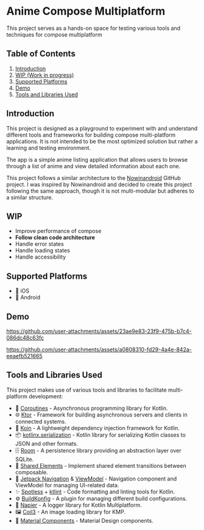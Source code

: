 # Anime Compose Multiplatform 

This project serves as a hands-on space for testing various tools and techniques for compose multiplatform

## Table of Contents

1. [Introduction](#introduction)
2. [WIP (Work in progress)](#wip)
3. [Supported Platforms](#supported-platforms)
4. [Demo](#demo)
5. [Tools and Libraries Used](#tools-and-libraries-used)

## Introduction

This project is designed as a playground to experiment with and understand different tools and frameworks for building compose multi-platform applications. It is not intended to be the most optimized solution but rather a learning and testing environment.

The app is a simple anime listing application that allows users to browse through a list of anime and view detailed information about each one.

This project follows a similar architecture to the [Nowinandroid](https://github.com/android/nowinandroid) GitHub project. I was inspired by Nowinandroid and decided to create this project following the same approach, though it is not multi-modular but adheres to a similar structure.

## WIP
- Improve performance of compose
- **Follow clean code architecture**
- Handle error states
- Handle loading states
- Handle accessibility

## Supported Platforms
- 📱 iOS
- 🤖 Android

## Demo

https://github.com/user-attachments/assets/23ae9e83-23f9-475b-b7c4-086dc48c63fc

https://github.com/user-attachments/assets/a0808310-fd29-4a4e-842a-eeaefb521665

## Tools and Libraries Used
This project makes use of various tools and libraries to facilitate multi-platform development:

- 📜 [Coroutines](https://kotlinlang.org/docs/coroutines-overview.html) - Asynchronous programming library for Kotlin.
- 🌐 [Ktor](https://ktor.io/) - Framework for building asynchronous servers and clients in connected systems.
- 🧩 [Koin](https://insert-koin.io/) - A lightweight dependency injection framework for Kotlin.
- 📦 [kotlinx.serialization](https://github.com/Kotlin/kotlinx.serialization) - Kotlin library for serializing Kotlin classes to JSON and other formats.
- 🗄️ [Room](https://developer.android.com/training/data-storage/room) - A persistence library providing an abstraction layer over SQLite.
- 🧩 [Shared Elements](https://developer.android.com/training/transitions/shared-elements) - Implement shared element transitions between composable.
- 🧭 [Jetpack Navigation](https://developer.android.com/guide/navigation) & [ViewModel](https://developer.android.com/topic/libraries/architecture/viewmodel) - Navigation component and ViewModel for managing UI-related data.
- ✨ [Spotless](https://github.com/diffplug/spotless) + [ktlint](https://ktlint.github.io/) - Code formatting and linting tools for Kotlin.
- ⚙️ [BuildKonfig](https://github.com/yshrsmz/BuildKonfig) - A plugin for managing different build configurations.
- 📝 [Napier](https://github.com/AAkira/Napier) - A logger library for Kotlin Multiplatform.
- 🖼️ [Coil3](https://coil-kt.github.io/coil/upgrading_to_coil3/) - An image loading library for KMP.
- 🎨 [Material Components](https://material.io/components) - Material Design components.

